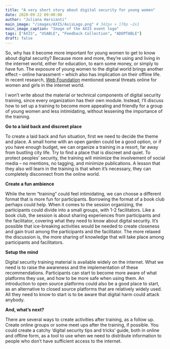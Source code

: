 ```yaml
---
title: "A very short story about digital security for young women"
date: 2020-09-22 09:00:00
author: "Juliana Harsianti"
main_image: "/images/AXIS/AxisLogo.png" # 342px × 178p ~2x1
main_image_caption: "Image of the AXIS event logo"
tags: ["AXIS", "USABLE", "Feedback Collection", "ADOPTABLE"]
draft: false
---
```


So, why has it become more important for young women to get to know about digital security? Because more and more, they’re using and living in the internet world, either for education, to earn some money, or simply to have fun. The exposure of young women to the digital world brings another effect – online harassment – which also has implication on their offline life. In recent research, [Web Foundation](https://webfoundation.org/) mentioned several threats online for women and girls in the internet world.

I won’t write about the material or technical components of digital security training, since every organization has their own module. Instead, I’ll discuss how to set up a training to become more appealing and friendly for a group of young women and less intimidating, without lessening the importance of the training.

**Go to a laid back and discreet place**

To create a laid back and fun situation, first we need to decide the theme and place. A small home with an open garden could be a good option, or if you have enough budget, we can organize a training in a resort, far away from bustling city life. Try to find a place that is discreet and quiet. To protect peoples’ security, the training will minimize the involvement of social media – no  mentions, no tagging, and minimize publications. A lesson that they also will learn in the training is that when it’s necessary, they can completely disconnect from the online world.

**Create a fun ambience**

While the term “training” could feel intimidating, we can choose a different format that is more fun for participants. Borrowing the format of a book club perhaps could help. When it comes to the session organizing, the participants could divide into a small groups, with 1-2 facilitators. Like a book club, the session is about sharing experiences from participants and the facilitator, covering what they need to know about digital security. It’s possible that ice-breaking activities would be needed to create closeness and gain trust among the participants and the facilitator.  The more relaxed the discussion is, the more sharing of knowledge that will take place among participants and facilitators.

**Setup the mind**

Digital security training material is available widely on the internet. What we need is to raise the awareness and the implementation of these recommendations. Participants can start to become more aware of what platforms they use, and how to be more safe when using them. An introduction to open source platforms could also be a good place to start, as an alternative to closed source platforms that are relatively widely used. All they need to know to start is to be aware that digital harm could attack anybody.

**And, what’s next?**

There are several ways to create activities after training, as a follow up. Create online groups or some meet ups after the training, if possible. You could create a catchy ‘digital security tips and tricks’ guide, both in online and offline form, as a tool to use when we need to distribute information to people who don’t have sufficient access to the internet.

